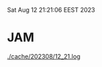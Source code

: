 Sat Aug 12 21:21:06 EEST 2023
# JAM
<a href='./cache/202308/12_21.log'>./cache/202308/12_21.log</a>
